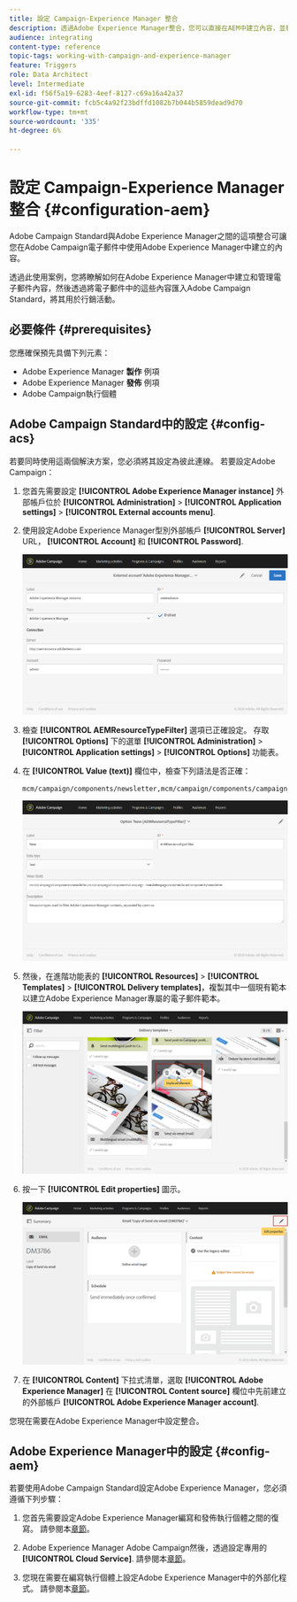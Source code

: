 ```yaml
---
title: 設定 Campaign-Experience Manager 整合
description: 透過Adobe Experience Manager整合，您可以直接在AEM中建立內容，並稍後在Adobe Campaign中使用。
audience: integrating
content-type: reference
topic-tags: working-with-campaign-and-experience-manager
feature: Triggers
role: Data Architect
level: Intermediate
exl-id: f56f5a19-6283-4eef-8127-c69a16a42a37
source-git-commit: fcb5c4a92f23bdffd1082b7b044b5859dead9d70
workflow-type: tm+mt
source-wordcount: '335'
ht-degree: 6%

---
```


# 設定 Campaign-Experience Manager 整合 {#configuration-aem}

Adobe Campaign Standard與Adobe Experience Manager之間的這項整合可讓您在Adobe Campaign電子郵件中使用Adobe Experience Manager中建立的內容。

透過此使用案例，您將瞭解如何在Adobe Experience Manager中建立和管理電子郵件內容，然後透過將電子郵件中的這些內容匯入Adobe Campaign Standard，將其用於行銷活動。

## 必要條件 {#prerequisites}

您應確保預先具備下列元素：

* Adobe Experience Manager **製作** 例項
* Adobe Experience Manager **發佈** 例項
* Adobe Campaign執行個體

## Adobe Campaign Standard中的設定 {#config-acs}

若要同時使用這兩個解決方案，您必須將其設定為彼此連線。
若要設定Adobe Campaign：

1. 您首先需要設定 **[!UICONTROL Adobe Experience Manager instance]** 外部帳戶位於 **[!UICONTROL Administration]** > **[!UICONTROL Application settings]** > **[!UICONTROL External accounts menu]**.

1. 使用設定Adobe Experience Manager型別外部帳戶 **[!UICONTROL Server]** URL， **[!UICONTROL Account]** 和 **[!UICONTROL Password]**.

   ![](assets/aem_1.png)

1. 檢查 **[!UICONTROL AEMResourceTypeFilter]** 選項已正確設定。 存取 **[!UICONTROL Options]** 下的選單 **[!UICONTROL Administration]** > **[!UICONTROL Application settings]** > **[!UICONTROL Options]** 功能表。

1. 在 **[!UICONTROL Value (text)]** 欄位中，檢查下列語法是否正確：

   ```
   mcm/campaign/components/newsletter,mcm/campaign/components/campaign_newsletterpage,mcm/neolane/components/newsletter
   ```

   ![](assets/aem_2.png)

1. 然後，在進階功能表的 **[!UICONTROL Resources]** > **[!UICONTROL Templates]** > **[!UICONTROL Delivery templates]**，複製其中一個現有範本以建立Adobe Experience Manager專屬的電子郵件範本。

   ![](assets/aem_3.png)

1. 按一下 **[!UICONTROL Edit properties]** 圖示。

   ![](assets/aem_4.png)

1. 在 **[!UICONTROL Content]** 下拉式清單，選取 **[!UICONTROL Adobe Experience Manager]** 在 **[!UICONTROL Content source]** 欄位中先前建立的外部帳戶 **[!UICONTROL Adobe Experience Manager account]**.

您現在需要在Adobe Experience Manager中設定整合。

## Adobe Experience Manager中的設定 {#config-aem}

若要使用Adobe Campaign Standard設定Adobe Experience Manager，您必須遵循下列步驟：

1. 您首先需要設定Adobe Experience Manager編寫和發佈執行個體之間的復寫。 請參閱本[章節](https://experienceleague.adobe.com/docs/experience-manager-65/administering/integration/campaignstandard.html#configuring-adobe-experience-manager)。

1. Adobe Experience Manager Adobe Campaign然後，透過設定專用的 **[!UICONTROL Cloud Service]**. 請參閱本[章節](https://experienceleague.adobe.com/docs/experience-manager-65/administering/integration/campaignstandard.html#connecting-aem-to-adobe-campaign)。

1. 您現在需要在編寫執行個體上設定Adobe Experience Manager中的外部化程式。 請參閱本[章節](https://experienceleague.adobe.com/docs/experience-manager-65/administering/integration/campaignstandard.html#configuring-the-externalizer)。
